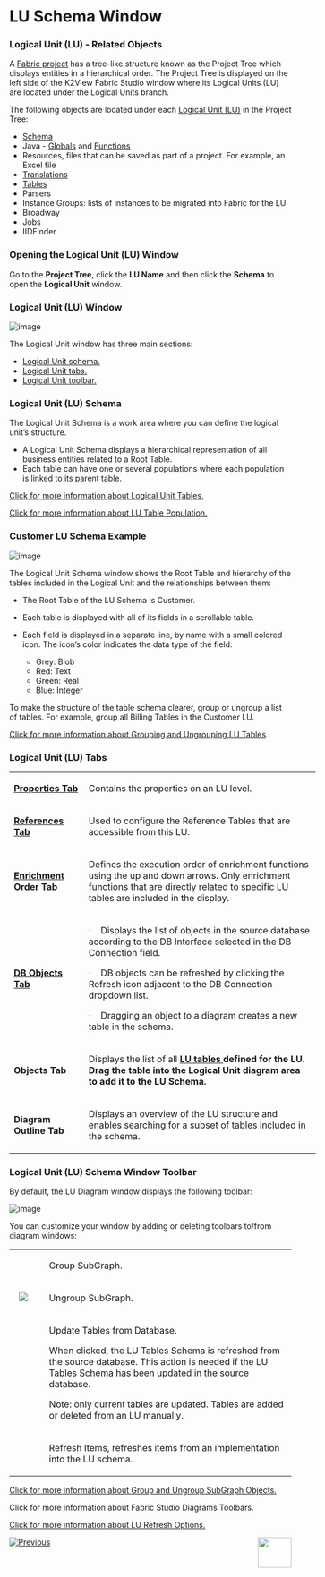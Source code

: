 # LU Schema Window

### Logical Unit (LU) - Related Objects
A [Fabric project](https://github.com/k2view-academy/K2View-Academy/blob/master/articles/04_fabric_studio/08_fabric_project_tree.md) has a tree-like structure known as the Project Tree which displays entities in a hierarchical order. The Project Tree is displayed on the left side of the K2View Fabric Studio window where its Logical Units (LU) are located under the Logical Units branch.

The following objects are located under each [Logical Unit (LU)](https://github.com/k2view-academy/K2View-Academy/blob/master/articles/03_logical_units/01_LU_overview.md) in the Project Tree:
* [Schema](https://github.com/k2view-academy/K2View-Academy/wiki/Logical-Unit-Schema-Window#logical-unit-lu-schema)
* Java - [Globals](https://github.com/k2view-academy/K2View-Academy/blob/master/articles/08_globals/01_globals_overview.md) and [Functions](https://github.com/k2view-academy/K2View-Academy/blob/master/articles/07_table_population/08_project_functions.md)
* Resources, files that can be saved as part of a project. For example, an Excel file
* [Translations](https://github.com/k2view-academy/K2View-Academy/blob/master/articles/09_translations/01_translations_overview_and_use_cases.md)
* [Tables](https://github.com/k2view-academy/K2View-Academy/blob/master/articles/06_LU_tables/01_LU_tables_overview.md)
* Parsers
* Instance Groups: lists of instances to be migrated into Fabric for the LU 
* Broadway
* Jobs
* IIDFinder 

### Opening the Logical Unit (LU) Window
Go to the **Project Tree**, click the **LU Name** and then click the **Schema** to open the **Logical Unit** window.

### Logical Unit (LU) Window
![image](https://github.com/k2view-academy/K2View-Academy/blob/master/articles/03_logical_units/images/1.3_LU_Schema_WIndow.PNG)


The Logical Unit window has three main sections:
* [Logical Unit schema.](https://github.com/k2view-academy/K2View-Academy/blob/master/articles/03_logical_units/03_LU_schema_window.md#logical-unit-lu-schema)
* [Logical Unit tabs.](https://github.com/k2view-academy/K2View-Academy/blob/master/articles/03_logical_units/03_LU_schema_window.md#logical-unit-lu-tabs)
* [Logical Unit toolbar.](https://github.com/k2view-academy/K2View-Academy/blob/master/articles/03_logical_units/03_LU_schema_window.md#logical-unit-lu-schema-window-toolbar) 

### Logical Unit (LU) Schema
The Logical Unit Schema is a work area where you can define the logical unit’s structure. 
* A Logical Unit Schema displays a hierarchical representation of all business entities related to a Root Table. 
* Each table can have one or several populations where each population is linked to its parent table.


[Click for more information about Logical Unit Tables.](https://github.com/k2view-academy/K2View-Academy/blob/master/articles/06_LU_tables/01_LU_tables_overview.md)

[Click for more information about LU Table Population.](https://github.com/k2view-academy/K2View-Academy/blob/master/articles/07_table_population/01_table_population_overview.md)

### Customer LU Schema Example 

![image](https://github.com/k2view-academy/K2View-Academy/blob/master/articles/03_logical_units/images/1.4_LU_schema_example.png)

The Logical Unit Schema window shows the Root Table and hierarchy of the tables included in the Logical Unit and the relationships between them:
* The Root Table of the LU Schema is Customer. 
* Each table is displayed with all of its fields in a scrollable table.
* Each field is displayed in a separate line, by name with a small colored icon. The icon’s color indicates the data type of the field:

    * Grey: Blob
    * Red: Text
    * Green: Real
    * Blue: Integer

To make the structure of the table schema clearer, group or ungroup a list of tables. For example, group all Billing Tables in the Customer LU.

[Click for more information about Grouping and Ungrouping LU Tables](https://github.com/k2view-academy/K2View-Academy/blob/master/articles/03_logical_units/16_LU_schema_group_and_ungroup_tables.md).

### Logical Unit (LU) Tabs

<table style="width: 547px;">
<tbody>
<tr style="mso-yfti-irow: 0; mso-yfti-firstrow: yes; mso-prop-change: 'Einav Velan' 20200412T1629;">
<td style="width: 119px;">
<p><a href="https://github.com/k2view-academy/K2View-Academy/blob/master/articles/03_logical_units/04_LU_properties.md"><b>Properties Tab<b></a>
</td>
<td style="width: 414px;">
<p>Contains the properties on an LU level.</p>
</td>
</tr>
<tr style="mso-yfti-irow: 1; mso-prop-change: 'Einav Velan' 20200412T1629;">
<td style="width: 119px;">
<p><strong><a href="https://github.com/k2view-academy/K2View-Academy/blob/master/articles/03_logical_units/15_LU_schema_edit_reference_tab.md">References Tab</a></p>
</td>
<td style="width: 414px;">
<p>Used to configure the Reference Tables that are accessible from this LU.</p>
</td>
</tr>
<tr style="mso-yfti-irow: 2; mso-prop-change: 'Einav Velan' 20200412T1629;">
<td style="width: 119px;">
<p><a href="https://github.com/k2view-academy/K2View-Academy/blob/master/articles/03_logical_units/14_edit%20enrichment%20order.md"><b>Enrichment Order Tab<b></p>
</td>
<td style="width: 414px;">
<p>Defines the execution order of enrichment functions  using the up and down arrows. Only enrichment functions that are directly related to specific LU tables are included in the display. </p>

</td>
</tr>
<tr style="mso-yfti-irow: 3; mso-prop-change: 'Einav Velan' 20200412T1629;">
<td style="width: 119px;">
<p><a href="https://github.com/k2view-academy/K2View-Academy/blob/master/articles/05_DB_interfaces/03_DB_interfaces_overview.md"><b>DB Objects Tab<b></p>
</td>
<td style="width: 414px;">
<p>&middot;&nbsp;&nbsp;&nbsp; Displays the list of objects in the source database according to the DB Interface selected in the DB Connection field.</p>
<p>&middot;&nbsp;&nbsp;&nbsp; DB objects can be refreshed by clicking the Refresh icon adjacent to the DB Connection dropdown list.</p>
<p>&middot;&nbsp;&nbsp;&nbsp; Dragging an object to a diagram creates a new table in the schema. &nbsp;</p>
</td>
</tr>
<tr style="mso-yfti-irow: 4; mso-prop-change: 'Einav Velan' 20200412T1629;">
<td style="width: 119px;">
<p><strong>Objects Tab</strong></p>
</td>
<td style="width: 414px;">
<p>Displays the list of all <a href="https://github.com/k2view-academy/K2View-Academy/blob/master/articles/06_LU_tables/01_LU_tables_overview.md"><b> LU tables </a> defined for the LU. Drag the table into the Logical Unit diagram area to add it to the LU Schema.</p>
</td>
</tr>
<tr style="mso-yfti-irow: 5; mso-yfti-lastrow: yes; mso-prop-change: 'Einav Velan' 20200412T1629;">
<td style="width: 119px;">
<p><strong>Diagram Outline Tab</strong></p>
</td>
<td style="width: 414px;">
<p>Displays an overview of the LU structure and enables searching for a subset of tables included in the schema.</p>
</td>
</tr>
</tbody>
</table>



### Logical Unit (LU) Schema Window Toolbar
By default, the LU Diagram window displays the following toolbar:

![image](https://github.com/k2view-academy/K2View-Academy/blob/master/articles/03_logical_units/images/1.3_LU_window_icons.png)

You can customize your window by adding or deleting toolbars to/from diagram windows:

<table>
<tbody>
<tr>
<td width="60">&nbsp; <img src="https://github.com/k2view-academy/K2View-Academy/blob/master/articles/03_logical_units/images/1.3_logical_unit_schema_window_table_icon_1.png" alt="" /></td>
<td width="557">
<p>Group SubGraph.</p>
</td>
</tr>
<tr>
<td width="60">&nbsp; <img src="https://github.com/k2view-academy/K2View-Academy/blob/master/articles/03_logical_units/images/1.3_logical_unit_schema_window_table_icon_2.png"/></td>
<td width="557">
<p>Ungroup SubGraph.</p>
</td>
</tr>
<tr>
<td width="60">&nbsp;<img src="https://github.com/k2view-academy/K2View-Academy/blob/master/articles/03_logical_units/images/1.3_logical_unit_schema_window_table_icon_3.png" alt="" /></td>
<td width="557">
<p>Update Tables from Database.</p>
<p>When clicked, the LU Tables Schema is refreshed from the source database. This action is needed if the LU Tables Schema has been updated in the source database.</p>
<p>Note: only current tables are updated. Tables are added or deleted from an LU manually.</p>
</td>
</tr>
<tr>
<td width="60">&nbsp; <img src="https://github.com/k2view-academy/K2View-Academy/blob/master/articles/03_logical_units/images/1.3_logical_unit_schema_window_table_icon_4.png" alt="" </td>
<td width="557">
<p>Refresh Items, refreshes items from an implementation into the LU schema.</p>
</td>
</tr>
</tbody>
</table>


[Click for more information about Group and Ungroup SubGraph Objects.](https://github.com/k2view-academy/K2View-Academy/blob/master/articles/03_logical_units/16_LU_schema_group_and_ungroup_tables.md)

Click for more information about Fabric Studio Diagrams Toolbars.

[Click for more information about LU Refresh Options.](https://github.com/k2view-academy/K2View-Academy/blob/master/articles/03_logical_units/18_LU_schema_refresh_LU_options.md)

[![Previous](https://github.com/k2view-academy/K2View-Academy/blob/master/articles/images/Previous.png)](https://github.com/k2view-academy/K2View-Academy/blob/master/articles/03_logical_units/02_create_a_logical_unit_flow.md)[<img align="right" width="60" height="54" src="https://github.com/k2view-academy/K2View-Academy/blob/master/articles/images/Next.png">](https://github.com/k2view-academy/K2View-Academy/blob/master/articles/03_logical_units/04_LU_properties.md)
